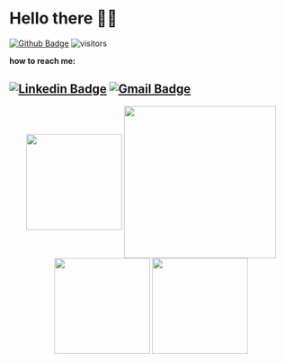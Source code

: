# Hello there 👋😁

[![Github Badge](https://img.shields.io/badge/-Github-232323?style=flat-square&logo=Github&logoColor=white&link=https://github.com/JMustang)](https://github.com/JMustang)
![visitors](https://visitor-badge.laobi.icu/badge?page_id=JMustang)

<b>how to reach me:</b>

[![Linkedin Badge](https://img.shields.io/badge/-LinkedIn-blue?style=flat-square&logo=Linkedin&logoColor=white&link=https://www.linkedin.com/in/junior-carvalho-2760a5126/)](https://www.linkedin.com/in/junior-carvalho-2760a5126/)
[![Gmail Badge](https://img.shields.io/badge/-Gmail-c14438?style=flat-square&logo=Gmail&logoColor=white&link=mailto:eecfredes@gmail.com)](mailto:eecfredes@gmail.com)
---------------------------------------------------------------------------------------------------
<div align ="center" >
  <img height ="170em" align ="center" src="https://github-readme-streak-stats.herokuapp.com/?user=JMustang&hide_border=true&theme=radical"/>

  <img height ="270em" align ="center" src="https://raw.githubusercontent.com/MicaelliMedeiros/micaellimedeiros/master/image/computer-illustration.png"/>

</div>
</div>


<div>

<div align ="center" >
<img height ="170em" align="center" src="https://github-readme-stats.vercel.app/api/top-langs?username=JMustang&hide_border=true&show_icons=true&theme=radical&locale=en&layout=compact"/>


<img height ="170em" align ="center" src = "https://github-readme-stats.vercel.app/api?username=JMustang&hide_border=true&show_icons=true&theme=radical"/>
</div>

</div>
